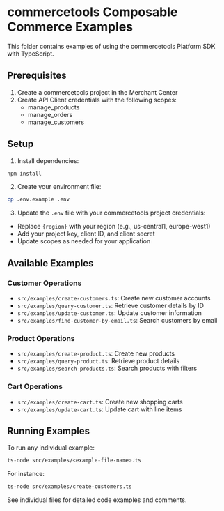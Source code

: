 # commercetools Composable Commerce Examples

This folder contains examples of using the commercetools Platform SDK with TypeScript.

## Prerequisites

1. Create a commercetools project in the Merchant Center
2. Create API Client credentials with the following scopes:
   - manage_products
   - manage_orders
   - manage_customers

## Setup

1. Install dependencies:
```bash
npm install
```

2. Create your environment file:
```bash
cp .env.example .env
```

3. Update the `.env` file with your commercetools project credentials:
- Replace `{region}` with your region (e.g., us-central1, europe-west1)
- Add your project key, client ID, and client secret
- Update scopes as needed for your application

## Available Examples

### Customer Operations
- `src/examples/create-customers.ts`: Create new customer accounts
- `src/examples/query-customer.ts`: Retrieve customer details by ID
- `src/examples/update-customer.ts`: Update customer information
- `src/examples/find-customer-by-email.ts`: Search customers by email

### Product Operations
- `src/examples/create-product.ts`: Create new products
- `src/examples/query-product.ts`: Retrieve product details
- `src/examples/search-products.ts`: Search products with filters

### Cart Operations
- `src/examples/create-cart.ts`: Create new shopping carts
- `src/examples/update-cart.ts`: Update cart with line items

## Running Examples

To run any individual example:
```bash
ts-node src/examples/<example-file-name>.ts
```

For instance:
```bash
ts-node src/examples/create-customers.ts
```

See individual files for detailed code examples and comments.